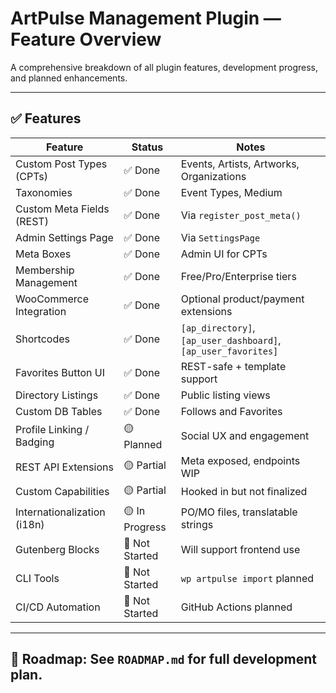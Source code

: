 # ArtPulse Management Plugin — Feature Overview

A comprehensive breakdown of all plugin features, development progress, and planned enhancements.

---

## ✅ Features

| Feature                     | Status  | Notes |
|-----------------------------|---------|-------|
| Custom Post Types (CPTs)    | ✅ Done | Events, Artists, Artworks, Organizations |
| Taxonomies                  | ✅ Done | Event Types, Medium |
| Custom Meta Fields (REST)   | ✅ Done | Via `register_post_meta()` |
| Admin Settings Page         | ✅ Done | Via `SettingsPage` |
| Meta Boxes                  | ✅ Done | Admin UI for CPTs |
| Membership Management       | ✅ Done | Free/Pro/Enterprise tiers |
| WooCommerce Integration     | ✅ Done | Optional product/payment extensions |
| Shortcodes                  | ✅ Done | `[ap_directory]`, `[ap_user_dashboard]`, `[ap_user_favorites]` |
| Favorites Button UI         | ✅ Done | REST-safe + template support |
| Directory Listings          | ✅ Done | Public listing views |
| Custom DB Tables            | ✅ Done | Follows and Favorites |
| Profile Linking / Badging   | 🟡 Planned | Social UX and engagement |
| REST API Extensions         | 🟡 Partial | Meta exposed, endpoints WIP |
| Custom Capabilities         | 🟡 Partial | Hooked in but not finalized |
| Internationalization (i18n) | 🟡 In Progress | PO/MO files, translatable strings |
| Gutenberg Blocks            | 🔲 Not Started | Will support frontend use |
| CLI Tools                   | 🔲 Not Started | `wp artpulse import` planned |
| CI/CD Automation            | 🔲 Not Started | GitHub Actions planned |

---

## 📌 Roadmap: See `ROADMAP.md` for full development plan.

